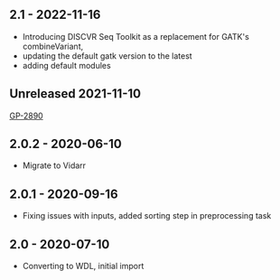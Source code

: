 ## 2.1 - 2022-11-16
- Introducing DISCVR Seq Toolkit as a replacement for GATK's combineVariant,
- updating the default gatk version to the latest
- adding default modules  
## Unreleased 2021-11-10
[GP-2890](https://jira.oicr.on.ca/browse/GP-2890)
## 2.0.2 - 2020-06-10
- Migrate to Vidarr
## 2.0.1 - 2020-09-16
- Fixing issues with inputs, added sorting step in preprocessing task
## 2.0   - 2020-07-10
- Converting to WDL, initial import
